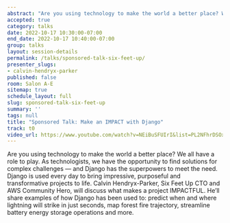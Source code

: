 ```yaml
---
abstract: "Are you using technology to make the world a better place? We all have a role to play. As technologists, we have the opportunity to find solutions for complex challenges — and Django has the superpowers to meet the need. Django is used every day to bring impressive, purposeful and transformative projects to life. Calvin Hendryx-Parker, Six Feet Up CTO and AWS Community Hero, will discuss what makes a project IMPACTFUL. He’ll share examples of how Django has been used to: predict when and where lightning will strike in just seconds, map forest fire trajectory, streamline battery energy storage operations and more. "
accepted: true
category: talks
date: 2022-10-17 10:30:00-07:00
end_date: 2022-10-17 10:40:00-07:00
group: talks
layout: session-details
permalink: /talks/sponsored-talk-six-feet-up/
presenter_slugs:
- calvin-hendryx-parker
published: false
room: Salon A-E
sitemap: true
schedule_layout: full
slug: sponsored-talk-six-feet-up
summary: ''
tags: null
title: "Sponsored Talk: Make an IMPACT with Django"
track: t0
video_url: https://www.youtube.com/watch?v=NEiBuSFUIrI&list=PL2NFhrDSOxgUoF-4F2MdAFvOK1wOrNdqB
---
```

Are you using technology to make the world a better place? We all have a role to play. As technologists, we have the opportunity to find solutions for complex challenges — and Django has the superpowers to meet the need. Django is used every day to bring impressive, purposeful and transformative projects to life. Calvin Hendryx-Parker, Six Feet Up CTO and AWS Community Hero, will discuss what makes a project IMPACTFUL. He’ll share examples of how Django has been used to: predict when and where lightning will strike in just seconds, map forest fire trajectory, streamline battery energy storage operations and more.
